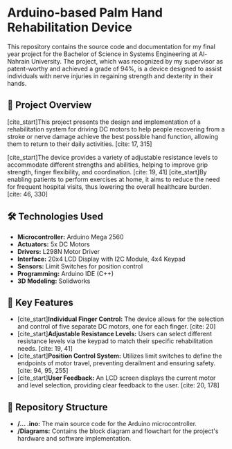 # Arduino-based Palm Hand Rehabilitation Device

This repository contains the source code and documentation for my final year project for the Bachelor of Science in Systems Engineering at Al-Nahrain University. The project, which was recognized by my supervisor as patent-worthy and achieved a grade of 94%, is a device designed to assist individuals with nerve injuries in regaining strength and dexterity in their hands.

## 🎯 Project Overview

[cite_start]This project presents the design and implementation of a rehabilitation system for driving DC motors to help people recovering from a stroke or nerve damage achieve the best possible hand function, allowing them to return to their daily activities. [cite: 17, 315]

[cite_start]The device provides a variety of adjustable resistance levels to accommodate different strengths and abilities, helping to improve grip strength, finger flexibility, and coordination. [cite: 19, 41] [cite_start]By enabling patients to perform exercises at home, it aims to reduce the need for frequent hospital visits, thus lowering the overall healthcare burden. [cite: 46, 330]

## 🛠️ Technologies Used

* **Microcontroller:** Arduino Mega 2560
* **Actuators:** 5x DC Motors
* **Drivers:** L298N Motor Driver
* **Interface:** 20x4 LCD Display with I2C Module, 4x4 Keypad
* **Sensors:** Limit Switches for position control
* **Programming:** Arduino IDE (C++)
* **3D Modeling:** Solidworks

## 🚀 Key Features

* [cite_start]**Individual Finger Control:** The device allows for the selection and control of five separate DC motors, one for each finger. [cite: 20]
* [cite_start]**Adjustable Resistance Levels:** Users can select different resistance levels via the keypad to match their specific rehabilitation needs. [cite: 19, 41]
* [cite_start]**Position Control System:** Utilizes limit switches to define the endpoints of motor travel, preventing derailment and ensuring safety. [cite: 94, 95, 255]
* [cite_start]**User Feedback:** An LCD screen displays the current motor and level selection, providing clear feedback to the user. [cite: 20, 178]

## 📁 Repository Structure

* **/... .ino:** The main source code for the Arduino microcontroller.
* **/Diagrams:** Contains the block diagram and flowchart for the project's hardware and software implementation.
